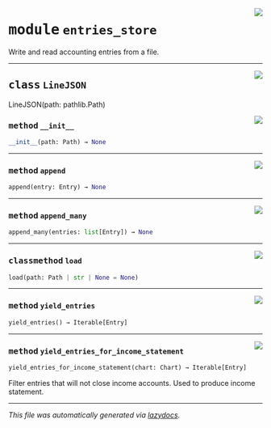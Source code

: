 <!-- markdownlint-disable -->

<a href="https://github.com/rustedpy/result/blob/master/abacus/entries_store.py#L0"><img align="right" style="float:right;" src="https://img.shields.io/badge/-source-cccccc?style=flat-square"></a>

# <kbd>module</kbd> `entries_store`
Write and read accounting entries from a file. 



---

<a href="https://github.com/rustedpy/result/blob/master/abacus/entries_store.py#L12"><img align="right" style="float:right;" src="https://img.shields.io/badge/-source-cccccc?style=flat-square"></a>

## <kbd>class</kbd> `LineJSON`
LineJSON(path: pathlib.Path) 

<a href="https://github.com/rustedpy/result/blob/master/<string>"><img align="right" style="float:right;" src="https://img.shields.io/badge/-source-cccccc?style=flat-square"></a>

### <kbd>method</kbd> `__init__`

```python
__init__(path: Path) → None
```








---

<a href="https://github.com/rustedpy/result/blob/master/abacus/entries_store.py#L22"><img align="right" style="float:right;" src="https://img.shields.io/badge/-source-cccccc?style=flat-square"></a>

### <kbd>method</kbd> `append`

```python
append(entry: Entry) → None
```





---

<a href="https://github.com/rustedpy/result/blob/master/abacus/entries_store.py#L28"><img align="right" style="float:right;" src="https://img.shields.io/badge/-source-cccccc?style=flat-square"></a>

### <kbd>method</kbd> `append_many`

```python
append_many(entries: list[Entry]) → None
```





---

<a href="https://github.com/rustedpy/result/blob/master/abacus/entries_store.py#L16"><img align="right" style="float:right;" src="https://img.shields.io/badge/-source-cccccc?style=flat-square"></a>

### <kbd>classmethod</kbd> `load`

```python
load(path: Path | str | None = None)
```





---

<a href="https://github.com/rustedpy/result/blob/master/abacus/entries_store.py#L33"><img align="right" style="float:right;" src="https://img.shields.io/badge/-source-cccccc?style=flat-square"></a>

### <kbd>method</kbd> `yield_entries`

```python
yield_entries() → Iterable[Entry]
```





---

<a href="https://github.com/rustedpy/result/blob/master/abacus/entries_store.py#L38"><img align="right" style="float:right;" src="https://img.shields.io/badge/-source-cccccc?style=flat-square"></a>

### <kbd>method</kbd> `yield_entries_for_income_statement`

```python
yield_entries_for_income_statement(chart: Chart) → Iterable[Entry]
```

Filter entries that will not close income accounts. Used to produce income statement. 




---

_This file was automatically generated via [lazydocs](https://github.com/ml-tooling/lazydocs)._
